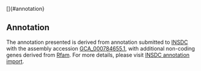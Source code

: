 []{#annotation}

Annotation
----------

The annotation presented is derived from annotation submitted to
[INSDC](http://www.insdc.org) with the assembly accession
[GCA\_000784655.1](http://www.ebi.ac.uk/ena/data/view/GCA_000784655.1),
with additional non-coding genes derived from
[Rfam](http://rfam.xfam.org/). For more details, please visit [INSDC
annotation
import](http://ensemblgenomes.org/info/data/insdc_annotation).
